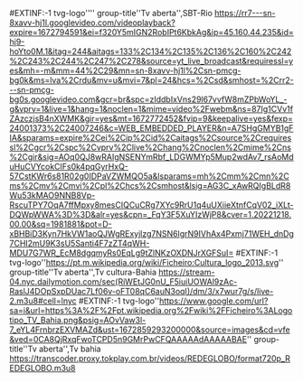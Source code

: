 #EXTINF:-1 tvg-logo'''' group-title''Tv aberta'',SBT-Rio
https://rr7---sn-8xavv-hj1l.googlevideo.com/videoplayback?expire=1672794591&ei=f320Y5mIGN2RobIPt6KbkAg&ip=45.160.44.235&id=hj9-hoYto0M.1&itag=244&aitags=133%2C134%2C135%2C136%2C160%2C242%2C243%2C244%2C247%2C278&source=yt_live_broadcast&requiressl=yes&mh=-m&mm=44%2C29&mn=sn-8xavv-hj1l%2Csn-pmcg-bg0k&ms=lva%2Crdu&mv=u&mvi=7&pl=24&hcs=%2Csd&smhost=%2Crr2---sn-pmcg-bg0s.googlevideo.com&gcr=br&spc=zIddbIxVns29l67vvfW8mZPbWoYL_-g&vprv=1&live=1&hang=1&noclen=1&mime=video%2Fwebm&ns=87Ig1CVv1fZAzczjsB4nXWMK&gir=yes&mt=1672772452&fvip=9&keepalive=yes&fexp=24001373%2C24007246&c=WEB_EMBEDDED_PLAYER&n=A7SHgGMYB1gFIA&sparams=expire%2Cei%2Cip%2Cid%2Caitags%2Csource%2Crequiressl%2Cgcr%2Cspc%2Cvprv%2Clive%2Chang%2Cnoclen%2Cmime%2Cns%2Cgir&sig=AOq0QJ8wRAIgNSENYmRbf_LDGWMYp5Mup2wdAv7_rsAoMduHuCVYcokCIFs0k4pqGyrHxQ-57CstKWr6s81R02g0IDPaVZWMQO5a&lsparams=mh%2Cmm%2Cmn%2Cms%2Cmv%2Cmvi%2Cpl%2Chcs%2Csmhost&lsig=AG3C_xAwRQIgBLdR8Wu53kMAO9NNB8Vp-RscuTPY7OqA7ffMpxy8mesCIQCuCRg7XYc9RrU1q4uUXiieXtnfCqV02_iXLt-DQWpWWA%3D%3D&alr=yes&cpn=_FqY3F5XuYIzWjP8&cver=1.20221218.00.00&sq=1981881&pot=D-xBHBiD3Kyn7HkVW1aoQJWgRExyjlzg7NSN6lgrN9IVhAx4Pxmj71WEH_dnDg7CHI2mU9K3sU5Santi4F7zZT4qWH-MDU7G7WR_EcM8dgqmyRs0EqLg9tZlNKzOXDNJrXGFSuI=
#EXTINF:-1 tvg-logo''https://pt.m.wikipedia.org/wiki/Ficheiro:Cultura_logo_2013.svg'' group-title''Tv aberta'',Tv cultura-Bahia
https://stream-04.nyc.dailymotion.com/sec(RiWEtJG0nU_F5iuiUOWAl9zAc-RaslJ4DOpSxpDUac7Lf06v-oFT08qC6auN3oqI)/dm/3/x7wur7g/s/live-2.m3u8#cell=lnyc
#EXTINF:-1 tvg-logo''https://www.google.com/url?sa=i&url=https%3A%2F%2Fpt.wikipedia.org%2Fwiki%2FFicheiro%3ALogotipo_TV_Bahia.png&psig=AOvVaw3l-7_eYL4FrnbrzEXVMAZd&ust=1672859293200000&source=images&cd=vfe&ved=0CA8QjRxqFwoTCPD5n9GMrPwCFQAAAAAdAAAAABAE'' group-title''Tv aberta'',Tv bahia
https://transcoder.proxy.tokplay.com.br/videos/REDEGLOBO/format720p_REDEGLOBO.m3u8
